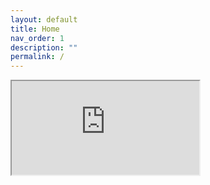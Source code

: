 ```yaml
---
layout: default
title: Home
nav_order: 1
description: ""
permalink: /
---
```


<iframe src="https://github.com/slimystudios/Easy-Topdown-Controller">